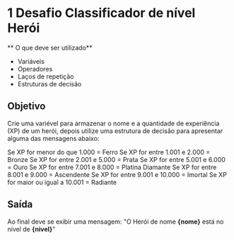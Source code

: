 # 1 Desafio Classificador de nível Herói

** O que deve ser utilizado**

- Variáveis
- Operadores
- Laços de repetição
- Estruturas de decisão

## Objetivo

Crie uma variével para armazenar o nome e a quantidade de experiência (XP) de um herói, depois utilize uma estrutura de decisão para apresentar alguma das mensagens abaixo:

Se XP for menor do que 1.000 = Ferro
Se XP for entre 1.001 e 2.000 = Bronze
Se XP for entre 2.001 e 5.000 = Prata
Se XP for entre 5.001 e 6.000 = Ouro
Se XP for entre 7.001 e 8.000 = Platina Diamante
Se XP for entre 8.001 e 9.000 = Ascendente
Se XP for entre 9.001 e 10.000 = Imortal
Se XP for maior ou igual a 10.001 = Radiante

## Saída

Ao final deve se exibir uma mensagem:
"O Herói de nome **{nome}** está no nível de **{nivel}**"
